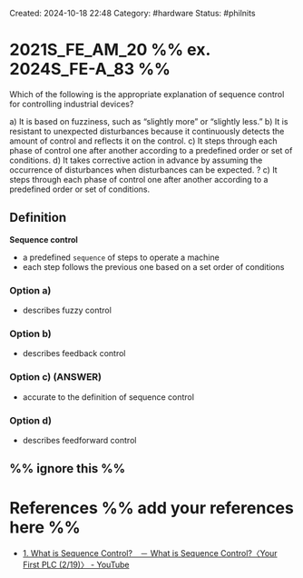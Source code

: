 Created: 2024-10-18 22:48
Category: #hardware
Status: #philnits



# 2021S_FE_AM_20 %% ex. 2024S_FE-A_83 %%

Which of the following is the appropriate explanation of sequence control for controlling industrial devices?

a) It is based on fuzziness, such as “slightly more” or “slightly less.”
b) It is resistant to unexpected disturbances because it continuously detects the amount of
control and reflects it on the control.
c) It steps through each phase of control one after another according to a predefined order
or set of conditions.
d) It takes corrective action in advance by assuming the occurrence of disturbances when
disturbances can be expected.
? 
c) It steps through each phase of control one after another according to a predefined order
or set of conditions.

## Definition
**Sequence control** 
- a predefined `sequence` of steps to operate a machine
- each step follows the previous one based on a set order of conditions

### Option a)
- describes fuzzy control

### Option b)
- describes feedback control

### Option c) (ANSWER)
- accurate to the definition of sequence control

### Option d)
- describes feedforward control

%% ignore this %%
---









# References %% add your references here %%
- [1. What is Sequence Control?　－ What is Sequence Control?〈Your First PLC (2/19)〉 - YouTube](https://www.youtube.com/watch?v=abcJbbG1x2Y)
